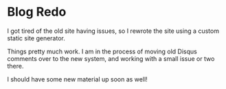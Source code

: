 Blog Redo
=========

I got tired of the old site having issues, so I rewrote the site using a
custom static site generator.

Things pretty much work. I am in the process of moving old Disqus comments over
to the new system, and working with a small issue or two there.

I should have some new material up soon as well!

